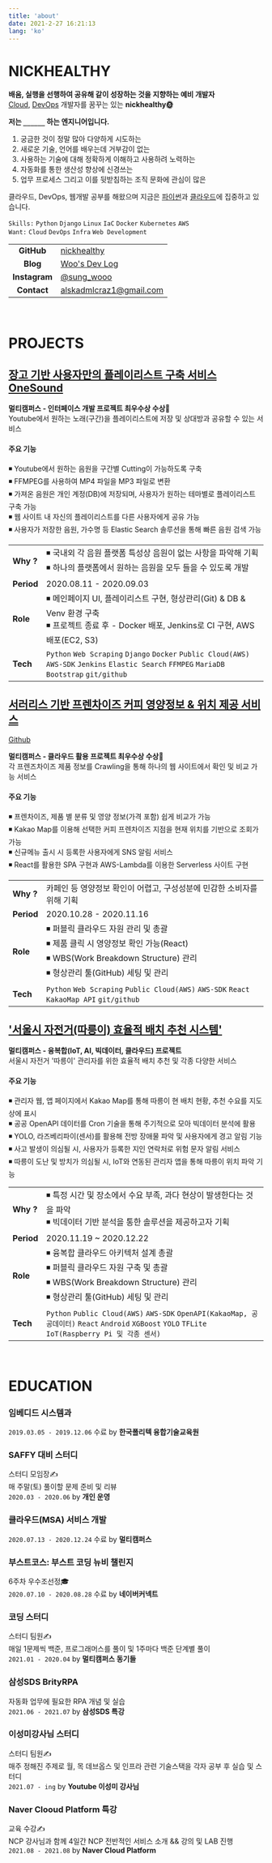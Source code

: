 ```yaml
---
title: 'about'
date: 2021-2-27 16:21:13
lang: 'ko'
---
```


# NICKHEALTHY

**배움, 실행을 선행하여 공유해 같이 성장하는 것을 지향하는 예비 개발자**  
<u>Cloud</u>, <u>DevOps</u> 개발자를 꿈꾸는 있는 **nickhealthy🌞**

**저는 `______` 하는 엔지니어입니다.**

1. 궁금한 것이 정말 많아 다양하게 시도하는
2. 새로운 기술, 언어를 배우는데 거부감이 없는
3. 사용하는 기술에 대해 정확하게 이해하고 사용하려 노력하는
4. 자동화를 통한 생산성 향상에 신경쓰는
5. 업무 프로세스 그리고 이를 뒷받침하는 조직 문화에 관심이 많은

클라우드, DevOps, 웹개발 공부를 해왔으며 지금은 <u>파이썬</u>과 <u>클라우드</u>에 집중하고 있습니다.

`Skills:` `Python` `Django` `Linux` `IaC` `Docker` `Kubernetes` `AWS`  
`Want:` `Cloud` `DevOps` `Infra` `Web Development`

|               |                                                    |
| :-----------: | -------------------------------------------------- |
|  **GitHub**   | [nickhealthy](https://github.com/nickhealthy)      |
|   **Blog**    | [Woo's Dev Log](https://nickhealthy.github.io/)    |
| **Instagram** | [@sung_wooo](https://www.instagram.com/sung_wooo/) |
|  **Contact**  | alskadmlcraz1@gmail.com                            |

<br />

# PROJECTS

## [장고 기반 사용자만의 플레이리스트 구축 서비스 OneSound](https://github.com/multicampus-cloud/django_playlist)

**멀티캠퍼스 - 인터페이스 개발 프로젝트 최우수상 수상🥇**  
Youtube에서 원하는 노래(구간)을 플레이리스트에 저장 및 상대방과 공유할 수 있는 서비스

#### 주요 기능

◾ Youtube에서 원하는 음원을 구간별 Cutting이 가능하도록 구축  
◾ FFMPEG를 사용하여 MP4 파일을 MP3 파일로 변환  
◾ 가져온 음원은 개인 계정(DB)에 저장되며, 사용자가 원하는 테마별로 플레이리스트 구축 가능  
◾ 웹 사이트 내 자신의 플레이리스트를 다른 사용자에게 공유 가능  
◾ 사용자가 저장한 음원, 가수명 등 Elastic Search 솔루션을 통해 빠른 음원 검색 가능

|            |                                                                                                                                                     |
| :--------- | --------------------------------------------------------------------------------------------------------------------------------------------------- |
| **Why ?**  | ◾ 국내외 각 음원 플랫폼 특성상 음원이 없는 사항을 파악해 기획<br/> ◾ 하나의 플랫폼에서 원하는 음원을 모두 들을 수 있도록 개발                     |
| **Period** | 2020.08.11 - 2020.09.03                                                                                                                             |
| **Role**   | ◾ 메인페이지 UI, 플레이리스트 구현, 형상관리(Git) & DB & Venv 환경 구축<br/>◾ 프로젝트 종료 후 - Docker 배포, Jenkins로 CI 구현, AWS배포(EC2, S3) |
| **Tech**   | `Python` `Web Scraping` `Django` `Docker` `Public Cloud(AWS)` `AWS-SDK` `Jenkins` `Elastic Search` `FFMPEG` `MariaDB` `Bootstrap` `git/github`      |

## [서러리스 기반 프렌차이즈 커피 영양정보 & 위치 제공 서비스](https://caca0.shop/)

[Github](https://github.com/multicampus-cloud2/Portfolio)

**멀티캠퍼스 - 클라우드 활용 프로젝트 최우수상 수상🥇**  
각 프렌즈차이즈 제품 정보를 Crawling을 통해 하나의 웹 사이트에서 확인 및 비교 가능 서비스

#### 주요 기능

◾ 프렌차이즈, 제품 별 분류 및 영양 정보(가격 포함) 쉽게 비교가 가능  
◾ Kakao Map를 이용해 선택한 커피 프렌차이즈 지점을 현재 위치를 기반으로 조회가 가능  
◾ 신규메뉴 출시 시 등록한 사용자에게 SNS 알림 서비스  
◾ React를 활용한 SPA 구현과 AWS-Lambda를 이용한 Serverless 사이트 구현

|            |                                                                                                                                                                   |
| :--------- | ----------------------------------------------------------------------------------------------------------------------------------------------------------------- |
| **Why ?**  | 카페인 등 영양정보 확인이 어렵고, 구성성분에 민감한 소비자를 위해 기획                                                                                            |
| **Period** | 2020.10.28 - 2020.11.16                                                                                                                                           |
| **Role**   | ◾ 퍼블릭 클라우드 자원 관리 및 총괄<br>◾ 제품 클릭 시 영양정보 확인 가능(React)<br>◾ WBS(Work Breakdown Structure) 관리<br>◾ 형상관리 툴(GitHub) 세팅 및 관리 |
| **Tech**   | `Python` `Web Scraping` `Public Cloud(AWS)` `AWS-SDK` `React` `KakaoMap API` `git/github`                                                                         |

## ['서울시 자전거(따릉이) 효율적 배치 추천 시스템'](https://github.com/multicampus-Convergence-Project)

**멀티캠퍼스 - 융복합(IoT, AI, 빅데이터, 클라우드) 프로젝트**  
서울시 자전거 '따릉이' 관리자를 위한 효율적 배치 추천 및 각종 다양한 서비스

#### 주요 기능

◾ 관리자 웹, 앱 페이지에서 Kakao Map를 통해 따릉이 현 배치 현황, 추천 수요를 지도 상에 표시  
◾ 공공 OpenAPI 데이터를 Cron 기술을 통해 주기적으로 모아 빅데이터 분석에 활용  
◾ YOLO, 라즈베리파이(센서)를 활용해 전방 장애물 파악 및 사용자에게 경고 알림 기능  
◾ 사고 발생이 의심될 시, 사용자가 등록한 지인 연락처로 위험 문자 알림 서비스  
◾ 따릉이 도난 및 방치가 의심될 시, IoT와 연동된 관리자 앱을 통해 따릉이 위치 파악 기능

|            |                                                                                                                                                               |
| :--------- | ------------------------------------------------------------------------------------------------------------------------------------------------------------- |
| **Why ?**  | ◾ 특정 시간 및 장소에서 수요 부족, 과다 현상이 발생한다는 것을 파악<br>◾ 빅데이터 기반 분석을 통한 솔루션을 제공하고자 기획                                 |
| **Period** | 2020.11.19 ~ 2020.12.22                                                                                                                                       |
| **Role**   | ◾ 융복합 클라우드 아키텍처 설계 총괄<br>◾ 퍼블릭 클라우드 자원 구축 및 총괄<br>◾ WBS(Work Breakdown Structure) 관리<br>◾ 형상관리 툴(GitHub) 세팅 및 관리 |
| **Tech**   | `Python` `Public Cloud(AWS)` `AWS-SDK` `OpenAPI(KakaoMap, 공공데이터)` `React` `Android` `XGBoost` `YOLO` `TFLite` `IoT(Raspberry Pi 및 각종 센서)`           |

<br />

# EDUCATION

### 임베디드 시스템과

`2019.03.05 - 2019.12.06` 수료 by **한국폴리텍 융합기술교육원**

### SAFFY 대비 스터디

스터디 모임장✍  
매 주말(토) 풀이할 문제 준비 및 리뷰  
`2020.03 - 2020.06` by **개인 운영**

### 클라우드(MSA) 서비스 개발

`2020.07.13 - 2020.12.24` 수료 by **멀티캠퍼스**

### 부스트코스: 부스트 코딩 뉴비 챌린지

6주차 우수조선정🎓  
`2020.07.10 - 2020.08.28` 수료 by **네이버커넥트**

### 코딩 스터디

스터디 팀원✍  
매일 1문제씩 백준, 프로그래머스를 풀이 및 1주마다 백준 단계별 풀이  
`2021.01 - 2020.04` by **멀티캠퍼스 동기들**

### 삼성SDS BrityRPA

자동화 업무에 필요한 RPA 개념 및 실습  
`2021.06 - 2021.07` by **삼성SDS 특강**

### 이성미강사님 스터디

스터디 팀원✍  
매주 정해진 주제로 월, 목 데브옵스 및 인프라 관련 기술스택을 각자 공부 후 실습 및 스터디  
`2021.07 - ing` by **Youtube 이성미 강사님**

### Naver Clooud Platform 특강

교육 수강✍  
NCP 강사님과 함께 4일간 NCP 전반적인 서비스 소개 && 강의 및 LAB 진행  
`2021.08 - 2021.08` by **Naver Cloud Platform**

